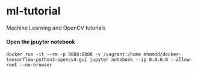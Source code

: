 # ml-tutorial
Machine Learning and OpenCV tutorials


#### Open the jpuyter notebook
    docker run -it --rm -p 8888:8888 -v /vagrant:/home mhmmdd/docker-tensorflow-python3-opencv4-gui jupyter notebook --ip 0.0.0.0 --allow-root --no-browser